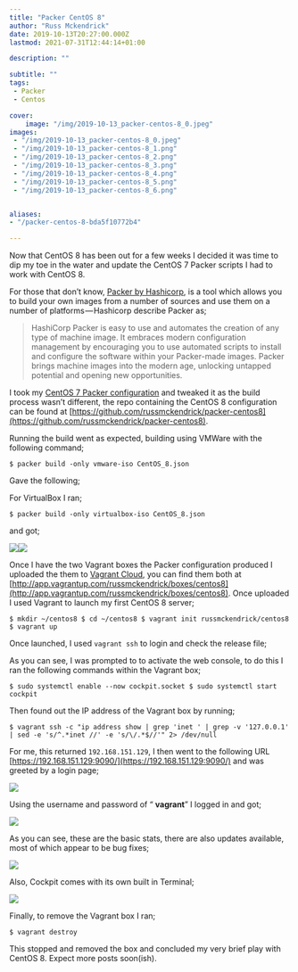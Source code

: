 ```yaml
---
title: "Packer CentOS 8"
author: "Russ Mckendrick"
date: 2019-10-13T20:27:00.000Z
lastmod: 2021-07-31T12:44:14+01:00

description: ""

subtitle: ""
tags:
 - Packer
 - Centos

cover:
    image: "/img/2019-10-13_packer-centos-8_0.jpeg" 
images:
 - "/img/2019-10-13_packer-centos-8_0.jpeg"
 - "/img/2019-10-13_packer-centos-8_1.png"
 - "/img/2019-10-13_packer-centos-8_2.png"
 - "/img/2019-10-13_packer-centos-8_3.png"
 - "/img/2019-10-13_packer-centos-8_4.png"
 - "/img/2019-10-13_packer-centos-8_5.png"
 - "/img/2019-10-13_packer-centos-8_6.png"


aliases:
- "/packer-centos-8-bda5f10772b4"

---
```


Now that CentOS 8 has been out for a few weeks I decided it was time to dip my toe in the water and update the CentOS 7 Packer scripts I had to work with CentOS 8.

For those that don’t know, [Packer by Hashicorp](https://www.packer.io), is a tool which allows you to build your own images from a number of sources and use them on a number of platforms — Hashicorp describe Packer as;

> HashiCorp Packer is easy to use and automates the creation of any type of machine image. It embraces modern configuration management by encouraging you to use automated scripts to install and configure the software within your Packer-made images. Packer brings machine images into the modern age, unlocking untapped potential and opening new opportunities.

I took my [CentOS 7 Packer configuration](https://github.com/russmckendrick/packer-centos7) and tweaked it as the build process wasn’t different, the repo containing the CentOS 8 configuration can be found at [https://github.com/russmckendrick/packer-centos8](https://github.com/russmckendrick/packer-centos8).

Running the build went as expected, building using VMWare with the following command;

```
$ packer build -only vmware-iso CentOS_8.json
```

Gave the following;

For VirtualBox I ran;

```
$ packer build -only virtualbox-iso CentOS_8.json
```

and got;

![](/img/2019-10-13_packer-centos-8_1.png)![](/img/2019-10-13_packer-centos-8_2.png)

Once I have the two Vagrant boxes the Packer configuration produced I uploaded the them to [Vagrant Cloud](https://app.vagrantup.com/russmckendrick/), you can find them both at [http://app.vagrantup.com/russmckendrick/boxes/centos8](http://app.vagrantup.com/russmckendrick/boxes/centos8). Once uploaded I used Vagrant to launch my first CentOS 8 server;

```
$ mkdir ~/centos8 $ cd ~/centos8 $ vagrant init russmckendrick/centos8 $ vagrant up
```

Once launched, I used `vagrant ssh` to login and check the release file;

As you can see, I was prompted to to activate the web console, to do this I ran the following commands within the Vagrant box;

```
$ sudo systemctl enable --now cockpit.socket $ sudo systemctl start cockpit
```

Then found out the IP address of the Vagrant box by running;

```
$ vagrant ssh -c "ip address show | grep 'inet ' | grep -v '127.0.0.1' | sed -e 's/^.*inet //' -e 's/\/.*$//'" 2> /dev/null
```

For me, this returned `192.168.151.129`, I then went to the following URL [https://192.168.151.129:9090/](https://192.168.151.129:9090/) and was greeted by a login page;

![](/img/2019-10-13_packer-centos-8_3.png)

Using the username and password of “ **vagrant**” I logged in and got;

![](/img/2019-10-13_packer-centos-8_4.png)

As you can see, these are the basic stats, there are also updates available, most of which appear to be bug fixes;

![](/img/2019-10-13_packer-centos-8_5.png)

Also, Cockpit comes with its own built in Terminal;

![](/img/2019-10-13_packer-centos-8_6.png)

Finally, to remove the Vagrant box I ran;

```
$ vagrant destroy
```

This stopped and removed the box and concluded my very brief play with CentOS 8. Expect more posts soon(ish).
